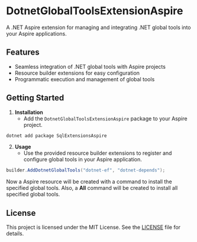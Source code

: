 # DotnetGlobalToolsExtensionAspire

A .NET Aspire extension for managing and integrating .NET global tools into your Aspire applications.

## Features
- Seamless integration of .NET global tools with Aspire projects
- Resource builder extensions for easy configuration
- Programmatic execution and management of global tools

## Getting Started

1. **Installation**
   - Add the `DotnetGlobalToolsExtensionAspire` package to your Aspire project.

```bash
dotnet add package SqlExtensionsAspire
```

2. **Usage**
   - Use the provided resource builder extensions to register and configure global tools in your Aspire application.

```csharp
builder.AddDotnetGlobalTools("dotnet-ef", "dotnet-depends");
```

Now a Aspire resource will be created with a command to install the specified global tools.
Also, a **All** command will be created to install all specified global tools.


## License
This project is licensed under the MIT License. See the [LICENSE](LICENSE) file for details.
